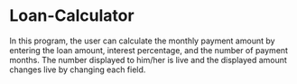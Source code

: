 # Loan-Calculator
In this program, the user can calculate the monthly payment amount by entering the loan amount, interest percentage, and the number of payment months. The number displayed to him/her is live and the displayed amount changes live by changing each field.
